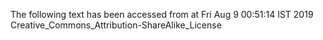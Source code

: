 The following text has been accessed from at Fri Aug 9 00:51:14 IST 2019
Creative_Commons_Attribution-ShareAlike_License
